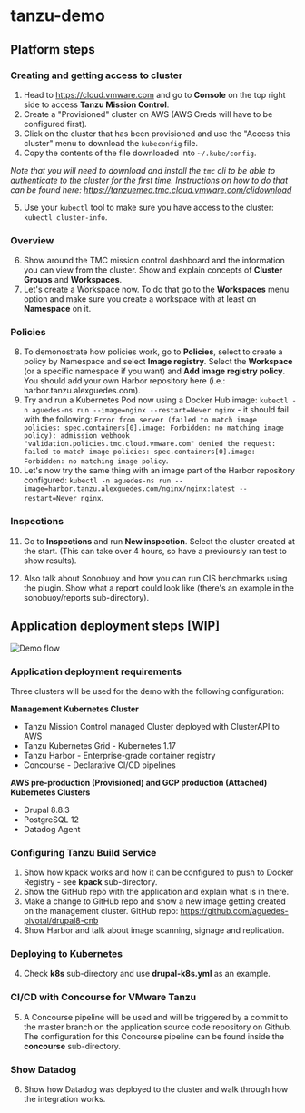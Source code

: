 # tanzu-demo

## Platform steps

### Creating and getting access to cluster
1. Head to https://cloud.vmware.com and go to **Console** on the top right side to access **Tanzu Mission Control**.
2. Create a "Provisioned" cluster on AWS (AWS Creds will have to be configured first).
3. Click on the cluster that has been provisioned and use the "Access this cluster" menu to download the `kubeconfig` file.
4. Copy the contents of the file downloaded into `~/.kube/config`.

_Note that you will need to download and install the `tmc` cli to be able to authenticate to the cluster for the first time. Instructions on how to do that can be found here: https://tanzuemea.tmc.cloud.vmware.com/clidownload_

5. Use your `kubectl` tool to make sure you have access to the cluster: `kubectl cluster-info`.

### Overview
6. Show around the TMC mission control dashboard and the information you can view from the cluster. Show and explain concepts of **Cluster Groups** and **Workspaces**.
7. Let's create a Workspace now. To do that go to the **Workspaces** menu option and make sure you create a workspace with at least on **Namespace** on it.

### Policies
8. To demonostrate how policies work, go to **Policies**, select to create a policy by Namespace and select **Image registry**. Select the **Workspace** (or a specific namespace if you want) and **Add image registry policy**. You should add your own Harbor repository here (i.e.: harbor.tanzu.alexguedes.com).
9. Try and run a Kubernetes Pod now using a Docker Hub image: `kubectl -n aguedes-ns run --image=nginx --restart=Never nginx` - it should fail with the following: `Error from server (failed to match image policies: spec.containers[0].image: Forbidden: no matching image policy): admission webhook "validation.policies.tmc.cloud.vmware.com" denied the request: failed to match image policies: spec.containers[0].image: Forbidden: no matching image policy`.
10. Let's now try the same thing with an image part of the Harbor repository configured: `kubectl -n aguedes-ns run --image=harbor.tanzu.alexguedes.com/nginx/nginx:latest --restart=Never nginx`.

### Inspections
11. Go to **Inspections** and run **New inspection**. Select the cluster created at the start. (This can take over 4 hours, so have a previoursly ran test to show results).

12. Also talk about Sonobuoy and how you can run CIS benchmarks using the plugin. Show what a report could look like (there's an example in the sonobuoy/reports sub-directory).

## Application deployment steps [WIP]

![Demo flow](https://raw.githubusercontent.com/aguedes-pivotal/tanzu-demo/master/images/demo-flow.png "Demo flow")

### Application deployment requirements
Three clusters will be used for the demo with the following configuration:

**Management Kubernetes Cluster**
* Tanzu Mission Control managed Cluster deployed with ClusterAPI to AWS
* Tanzu Kubernetes Grid - Kubernetes 1.17
* Tanzu Harbor - Enterprise-grade container registry
* Concourse - Declarative CI/CD pipelines

**AWS pre-production (Provisioned) and GCP production (Attached) Kubernetes Clusters**
* Drupal 8.8.3
* PostgreSQL 12
* Datadog Agent

### Configuring Tanzu Build Service

1. Show how kpack works and how it can be configured to push to Docker Registry - see **kpack** sub-directory.
2. Show the GitHub repo with the application and explain what is in there.
3. Make a change to GitHub repo and show a new image getting created on the management cluster. GitHub repo: https://github.com/aguedes-pivotal/drupal8-cnb
4. Show Harbor and talk about image scanning, signage and replication.

### Deploying to Kubernetes

4. Check **k8s** sub-directory and use **drupal-k8s.yml** as an example.

### CI/CD with Concourse for VMware Tanzu

5. A Concourse pipeline will be used and will be triggered by a commit to the master branch on the application source code repository on Github. The configuration for this Concourse pipeline can be found inside the **concourse** sub-directory.

### Show Datadog

6. Show how Datadog was deployed to the cluster and walk through how the integration works.